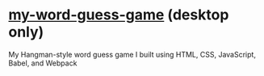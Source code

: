 # [my-word-guess-game](https://madrwordguessgame.netlify.app) (desktop only)
My Hangman-style word guess game I built using HTML, CSS, JavaScript, Babel, and Webpack
